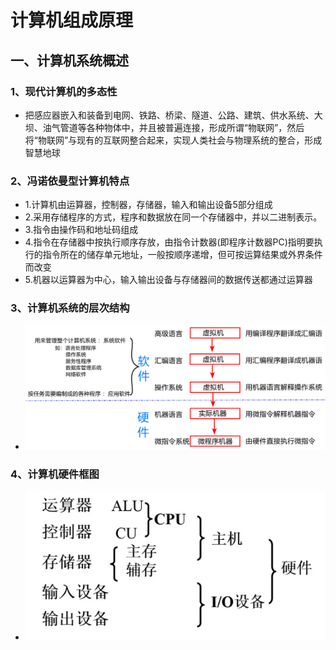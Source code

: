 #  计算机组成原理

##  一、计算机系统概述

### 1、现代计算机的多态性

- 把感应器嵌入和装备到电网、铁路、桥梁、隧道、公路、建筑、供水系统、大坝、油气管道等各种物体中，并且被普遍连接，形成所谓“物联网”，然后将“物联网”与现有的互联网整合起来，实现人类社会与物理系统的整合，形成智慧地球

### 2、冯诺依曼型计算机特点

* 1.计算机由运算器，控制器，存储器，输入和输出设备5部分组成
* 2.采用存储程序的方式，程序和数据放在同一个存储器中，并以二进制表示。
* 3.指令由操作码和地址码组成
* 4.指令在存储器中按执行顺序存放，由指令计数器(即程序计数器PC)指明要执行的指令所在的储存单元地址，一般按顺序递增，但可按运算结果或外界条件而改变
* 5.机器以运算器为中心，输入输出设备与存储器间的数据传送都通过运算器

### 3、计算机系统的层次结构

- ![MachineHierarchy](../../Image/MachineHierarchy.png "MachineHierarchy")

### 4、计算机硬件框图

- ![ComputerHardwareComposition](../../Image/ComputerHardwareComposition.png "ComputerHardwareComposition")
